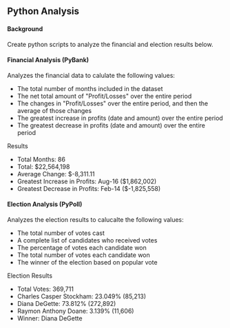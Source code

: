## Python Analysis

#### Background
Create python scripts to analyze the financial and election results below.


#### Financial Analysis (PyBank)

Analyzes the financial data to calulate the following values:

- The total number of months included in the dataset
- The net total amount of "Profit/Losses" over the entire period
- The changes in "Profit/Losses" over the entire period, and then the average of those changes
- The greatest increase in profits (date and amount) over the entire period
- The greatest decrease in profits (date and amount) over the entire period

Results
- Total Months: 86
- Total: $22,564,198
- Average Change: $-8,311.11
- Greatest Increase in Profits: Aug-16 ($1,862,002)
- Greatest Decrease in Profits: Feb-14 ($-1,825,558)

#### Election Analysis (PyPoll)

Analyzes the election results to calucalte the following values:

- The total number of votes cast
- A complete list of candidates who received votes
- The percentage of votes each candidate won
- The total number of votes each candidate won
- The winner of the election based on popular vote

Election Results
- Total Votes: 369,711
- Charles Casper Stockham: 23.049% (85,213)
- Diana DeGette: 73.812% (272,892)
- Raymon Anthony Doane: 3.139% (11,606)
- Winner: Diana DeGette
